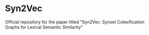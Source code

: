 # Syn2Vec
Official repository for the paper titled "Syn2Vec: Synset Colexification Graphs for Lexical Semantic Similarity"
